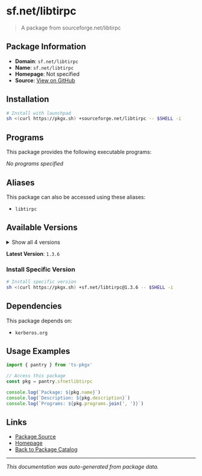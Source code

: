# sf.net/libtirpc

> A package from sourceforge.net/libtirpc

## Package Information

- **Domain**: `sf.net/libtirpc`
- **Name**: `sf.net/libtirpc`
- **Homepage**: Not specified
- **Source**: [View on GitHub](https://github.com/pkgxdev/pantry/tree/main/projects/sourceforge.net/libtirpc/package.yml)

## Installation

```bash
# Install with launchpad
sh <(curl https://pkgx.sh) +sourceforge.net/libtirpc -- $SHELL -i
```

## Programs

This package provides the following executable programs:

*No programs specified*

## Aliases

This package can also be accessed using these aliases:

- `libtirpc`

## Available Versions

<details>
<summary>Show all 4 versions</summary>

- `1.3.6`, `1.3.5`, `1.3.4`, `1.3.3`

</details>

**Latest Version**: `1.3.6`

### Install Specific Version

```bash
# Install specific version
sh <(curl https://pkgx.sh) +sf.net/libtirpc@1.3.6 -- $SHELL -i
```

## Dependencies

This package depends on:

- `kerberos.org`

## Usage Examples

```typescript
import { pantry } from 'ts-pkgx'

// Access this package
const pkg = pantry.sfnetlibtirpc

console.log(`Package: ${pkg.name}`)
console.log(`Description: ${pkg.description}`)
console.log(`Programs: ${pkg.programs.join(', ')}`)
```

## Links

- [Package Source](https://github.com/pkgxdev/pantry/tree/main/projects/sourceforge.net/libtirpc/package.yml)
- [Homepage](#)
- [Back to Package Catalog](../package-catalog.md)

---

*This documentation was auto-generated from package data.*
